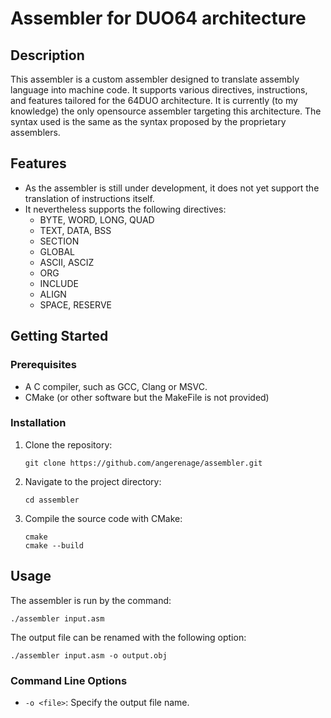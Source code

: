 # Assembler for DUO64 architecture

## Description
This assembler is a custom assembler designed to translate assembly language into machine code.
It supports various directives, instructions, and features tailored for the 64DUO architecture.
It is currently (to my knowledge) the only opensource assembler targeting this architecture.
The syntax used is the same as the syntax proposed by the proprietary assemblers.

## Features
- As the assembler is still under development, it does not yet support the translation of instructions itself.
- It nevertheless supports the following directives:
  - BYTE, WORD, LONG, QUAD
  - TEXT, DATA, BSS
  - SECTION
  - GLOBAL
  - ASCII, ASCIZ
  - ORG
  - INCLUDE
  - ALIGN
  - SPACE, RESERVE

## Getting Started

### Prerequisites
- A C compiler, such as GCC, Clang or MSVC.
- CMake (or other software but the MakeFile is not provided)

### Installation
1. Clone the repository:
   ```
   git clone https://github.com/angerenage/assembler.git
   ```
2. Navigate to the project directory:
   ```
   cd assembler
   ```
3. Compile the source code with CMake:
   ```
   cmake
   cmake --build
   ```

## Usage
The assembler is run by the command:
```
./assembler input.asm
```
The output file can be renamed with the following option:
```
./assembler input.asm -o output.obj
```

### Command Line Options
- `-o <file>`: Specify the output file name.
